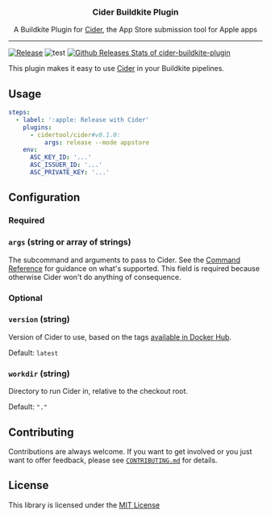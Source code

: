 <p align="center">
  <!-- <img alt="Cider logo" src="assets/go.png" height="150" /> -->
  <h3 align="center">Cider Buildkite Plugin</h3>
  <p align="center">A Buildkite Plugin for <a href="https://github.com/cidertool/cider">Cider</a>, the App Store submission tool for Apple apps</p>
</p>

---

[![Release](https://img.shields.io/github/release/cidertool/cider-buildkite-plugin.svg)](https://github.com/cidertool/cider-buildkite-plugin/releases/latest)
![test](https://github.com/cidertool/cider-buildkite-plugin/workflows/test/badge.svg)
[![Github Releases Stats of cider-buildkite-plugin](https://img.shields.io/github/downloads/cidertool/cider-buildkite-plugin/total.svg?logo=github)](https://somsubhra.com/github-release-stats/?username=cidertool&repository=cider-buildkite-plugin)

This plugin makes it easy to use [Cider](https://cidertool.github.io/cider) in your Buildkite pipelines.

## Usage

```yaml
steps:
  - label: ':apple: Release with Cider'
    plugins:
      - cidertool/cider#v0.1.0:
          args: release --mode appstore
    env:
      ASC_KEY_ID: '...'
      ASC_ISSUER_ID: '...'
      ASC_PRIVATE_KEY: '...'
```

## Configuration

### Required

### `args` (string or array of strings)

The subcommand and arguments to pass to Cider. See the [Command Reference](https://cidertool.github.io/cider/commands/) for guidance on what's supported. This field is required because otherwise Cider won't do anything of consequence.

### Optional

### `version` (string)

Version of Cider to use, based on the tags [available in Docker Hub](https://hub.docker.com/repository/docker/cidertool/cider). 

Default: `latest`

### `workdir` (string)

Directory to run Cider in, relative to the checkout root.

Default: `"."`

## Contributing

Contributions are always welcome. If you want to get involved or you just want to offer feedback, please see [`CONTRIBUTING.md`](./.github/CONTRIBUTING.md) for details.

## License

This library is licensed under the [MIT License](./LICENSE)
